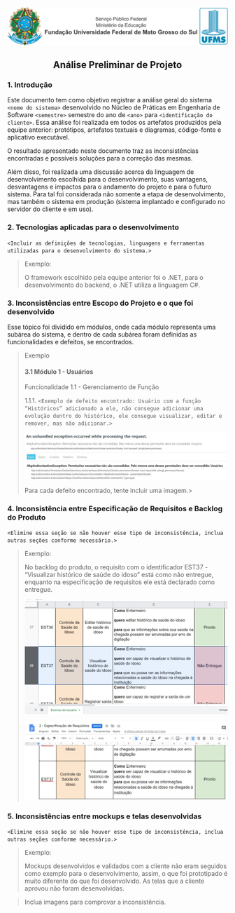 <div align="center">

<img alt="Cabeçalho UFMS" src="/.assets/cabecalho_docs.png" />

## Análise Preliminar de Projeto

</div>

### 1. Introdução

Este documento tem como objetivo registrar a análise geral do sistema `<nome do sistema>` desenvolvido no Núcleo de Práticas em Engenharia de Software `<semestre>` semestre do ano de `<ano>` para `<identificação do cliente>`. Essa análise foi realizada em todos os artefatos produzidos pela equipe anterior: protótipos, artefatos textuais e diagramas, código-fonte e aplicativo executável.

O resultado apresentado neste documento traz as inconsistências encontradas e possíveis soluções para a correção das mesmas.

Além disso, foi realizada uma discussão acerca da linguagem de desenvolvimento escolhida para o desenvolvimento, suas vantagens, desvantagens e impactos para o andamento do projeto e para o futuro sistema. Para tal foi considerada não somente a etapa de desenvolvimento, mas também o sistema em produção (sistema implantado e configurado no servidor do cliente e em uso).

### 2. Tecnologias aplicadas para o desenvolvimento

`<Incluir as definições de tecnologias, linguagens e ferramentas utilizadas para o desenvolvimento do sistema.>`

> Exemplo:
>
> O framework escolhido pela equipe anterior foi o .NET, para o desenvolvimento do backend, o .NET utiliza a linguagem C#.

### 3. Inconsistências entre Escopo do Projeto e o que foi desenvolvido

Esse tópico foi dividido em módulos, onde cada módulo representa uma subárea do sistema, e dentro de cada subárea foram definidas as funcionalidades e defeitos, se encontrados.

> Exemplo
>
> #### 3.1 Módulo 1 - Usuários
>
> Funcionalidade 1.1 - Gerenciamento de Função
>
> 1.1.1. `<Exemplo de defeito encontrado: Usuário com a função “Históricos” adicionado a ele, não consegue adicionar uma evolução dentro do histórico, ele consegue visualizar, editar e remover, mas não adicionar.>`
>
> ![Print da tela com o erro ao tentar adicionar um histórico](./.assets/print_erro_tela_historico.png)
>
> Para cada defeito encontrado, tente incluir uma imagem.>

### 4. Inconsistência entre Especificação de Requisitos e Backlog do Produto

`<Elimine essa seção se não houver esse tipo de inconsistência, inclua outras seções conforme necessário.>`

> Exemplo:
>
> No backlog do produto, o requisito com o identificador EST37 - “Visualizar histórico de saúde do idoso” está como não entregue, enquanto na especificação de requisitos ele está declarado como entregue.
>
> ![Print da tela do requisito EST37 no documento Backlog do Produto](./.assets/print_requsito_backlog.png)
>
> ![Print da tela com o requisito EST37 no documento Especificação de Requisitos.](./.assets/print_requsito_especificacao_requsitos.png)

### 5. Inconsistências entre mockups e telas desenvolvidas

`<Elimine essa seção se não houver esse tipo de inconsistência, inclua outras seções conforme necessário.>`

> Exemplo:
>
> Mockups desenvolvidos e validados com a cliente não eram seguidos como exemplo para o desenvolvimento, assim, o que foi prototipado é muito diferente do que foi desenvolvido. As telas que a cliente aprovou não foram desenvolvidas.

> Inclua imagens para comprovar a inconsistência.
